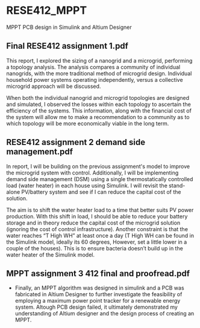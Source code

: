 # RESE412_MPPT

MPPT PCB design in Simulink and Altium Designer 

## Final RESE412 assignment 1.pdf

This report, I explored the sizing of a nanogrid and a microgrid, performing a topology analysis. The analysis compares a community of individual nanogrids, with the more traditional method of microgrid design. Individual household power systems operating independently, versus a collective microgrid approach will be discussed.

When both the individual nanogrid and microgrid topologies are designed and simulated, I observed the losses within each topology to ascertain the efficiency of the systems. This information, along with the financial cost of the system will allow me to make a recommendation to a community as to which topology will be more economically viable in the long term.

## RESE412 assignment 2 demand side management.pdf

In report, I will be building on the previous assignment's model to improve the microgrid system with control. Additionally, I will be implementing demand side management (DSM) using a single thermostatically controlled load (water heater) in each house using Simulink. I will revisit the stand-alone PV/battery system and see if I can reduce the capital cost of the solution.

The aim is to shift the water heater load to a time that better suits PV power production. With this shift in load, I should be able to reduce your battery storage and in theory reduce the capital cost of the microgrid solution (ignoring the cost of control infrastructure). Another constraint is that the water reaches “T High WH” at least once a day (T High WH can be found in the Simulink model, ideally its 60 degrees, However, set a little lower in a couple of the houses). This is to ensure bacteria doesn’t build up in the water heater of the Simulink model.

## MPPT assignment 3 412 final and proofread.pdf

- Finally, an MPPT algorithm was designed in simulink and a PCB was fabricated in Altium Designer to further investigate the feasibility of employing a maximum power point tracker for a renewable energy system. Altough PCB design failed, it ultimately demonstrated my understanding of Altium designer and the design process of creating an MPPT. 
